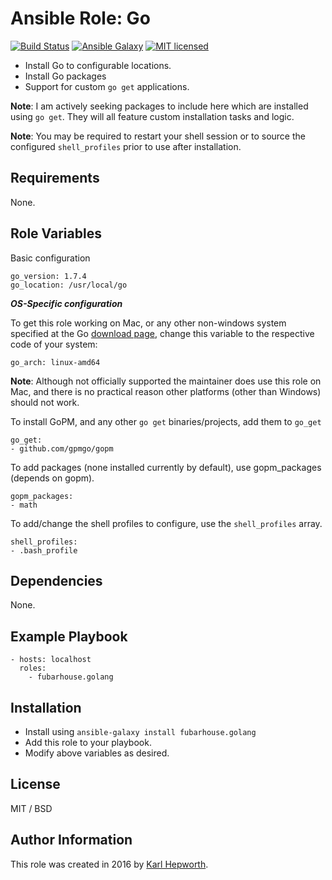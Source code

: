 # Ansible Role: Go

[![Build Status](https://travis-ci.org/fubarhouse/ansible-role-golang.svg?branch=master)](https://travis-ci.org/fubarhouse/ansible-role-golang)
[![Ansible Galaxy](https://img.shields.io/badge/galaxy-fubarhouse--golang-5140.svg)](https://galaxy.ansible.com/fubarhouse/golang)
[![MIT licensed](https://img.shields.io/badge/license-MIT-blue.svg)](https://raw.githubusercontent.com/fubarhouse/ansible-role-golang/master/LICENSE)

* Install Go to configurable locations.
* Install Go packages
* Support for custom `go get` applications.

**Note**: I am actively seeking packages to include here which are installed using `go get`. They will all feature custom installation tasks and logic.
 
**Note**: You may be required to restart your shell session or to source the configured `shell_profiles` prior to use after installation.

## Requirements

  None.

## Role Variables

Basic configuration
````
go_version: 1.7.4
go_location: /usr/local/go
````

***OS-Specific configuration***

To get this role working on Mac, or any other non-windows system specified at the Go [download page](https://golang.org/dl/), change this variable to the respective code of your system:
````
go_arch: linux-amd64
````
**Note**: Although not officially supported the maintainer does use this role on Mac, and there is no practical reason other platforms (other than Windows) should not work.

To install GoPM, and any other `go get` binaries/projects, add them to `go_get`
````
go_get:
- github.com/gpmgo/gopm
````

To add packages (none installed currently by default), use gopm_packages (depends on gopm). 
````
gopm_packages:
- math
````

To add/change the shell profiles to configure, use the `shell_profiles` array.
````
shell_profiles:
- .bash_profile
````

## Dependencies

None.

## Example Playbook
````
- hosts: localhost
  roles:
    - fubarhouse.golang
````

## Installation

* Install using `ansible-galaxy install fubarhouse.golang`
* Add this role to your playbook.
* Modify above variables as desired.

## License

MIT / BSD

## Author Information

This role was created in 2016 by [Karl Hepworth](https://twitter.com/fubarhouse).

